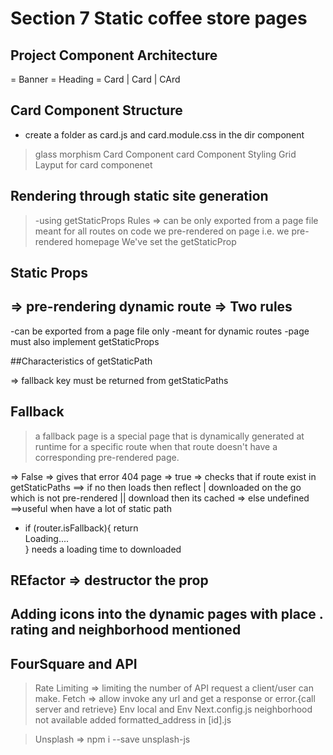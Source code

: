 # Section 7 Static coffee store pages 
## Project Component Architecture

= Banner 
= Heading 
= Card | Card | CArd 

## **Card Component Structure**
- create a folder as card.js and card.module.css in the dir component

> glass morphism 
> Card Component 
> card Component Styling 
> Grid Layput for card componenet 

## Rendering through static site generation
 
> -using getStaticProps
> Rules => can be only exported from a page file 
> meant for all routes 
> on code we pre-rendered on page i.e. we pre-rendered homepage
> We've set the getStaticProp  

## Static Props
=> pre-rendering dynamic route
=> Two rules
-
-can be exported from a page file only 
-meant for dynamic routes
-page must also implement getStaticProps


 ##Characteristics of getStaticPath

 => fallback key must be returned from getStaticPaths

 ## Fallback 
 > a fallback page is a special page that is dynamically generated at runtime for a specific route when that route doesn't have a corresponding pre-rendered page.

=> False => gives that error 404 page
=> true => checks that if route exist in getStaticPaths ==> if no then loads then reflect | downloaded on the go which is not pre-rendered || download then its cached => else undefined
==>useful when have a lot of static path

-    if (router.isFallback){
        return <div>Loading....</div>
    } needs a loading time to downloaded 

## REfactor   => destructor the prop

## Adding icons into the dynamic pages with place . rating and neighborhood mentioned 

## FourSquare and API
> Rate Limiting => limiting the number of API request a client/user can make.
> Fetch => allow invoke any url and get a response or error.{call server and retrieve}
> Env local and Env Next.config.js
> neighborhood not available added formatted_address in [id].js

> Unsplash => npm i --save unsplash-js
